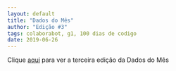 ```yaml
---
layout: default
title: "Dados do Mês"
author: "Edição #3"
tags: colaborabot, g1, 100 dias de codigo
date: 2019-06-26
---
```


Clique [aqui](https://mailchi.mp/6aa1a3e00059/dadosdomes-160593) para ver a terceira edição da Dados do Mês

